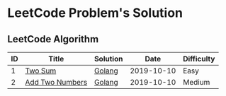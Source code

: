 # LeetCode Problem's Solution
## LeetCode Algorithm

| ID   | Title                                                        | Solution                                        |    Date    | Difficulty |
| ---- | ------------------------------------------------------------ | ----------------------------------------------- | :--------: | ---------- |
| 1    | [Two Sum](https://leetcode.com/problems/two-sum/)            | [Golang](algorithms/go/1-TwoSum/main.go)        | 2019-10-10 | Easy       |
| 2    | [Add Two Numbers](https://leetcode.com/problems/add-two-numbers/) | [Golang](algorithms/go/2-AddTwoNumbers/main.go) | 2019-10-10 | Medium     |

